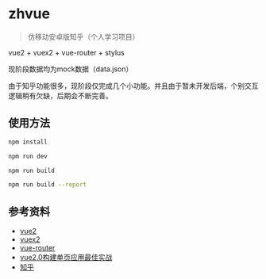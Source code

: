 # zhvue

> 仿移动安卓版知乎（个人学习项目）

vue2 + vuex2 + vue-router + stylus

现阶段数据均为mock数据（data.json）

由于知乎功能很多，现阶段仅完成几个小功能。并且由于暂未开发后端，个别交互逻辑稍有欠缺，后期会不断完善。

## 使用方法

``` bash
npm install

npm run dev

npm run build

npm run build --report
```

## 参考资料
- [vue2](http://cn.vuejs.org/)
- [vuex2](https://vuex.vuejs.org/zh-cn/)
- [vue-router](http://router.vuejs.org/zh-cn/)
- [vue2.0构建单页应用最佳实战](https://segmentfault.com/a/1190000007630677?utm_source=tuicool&utm_medium=referral)
- [知乎](https://www.zhihu.com/)
